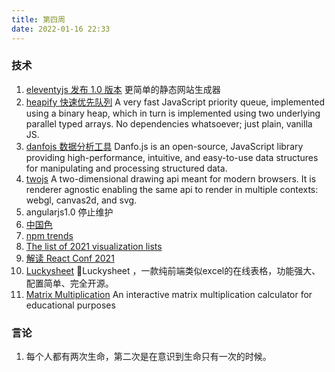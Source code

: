```yaml
---
title: 第四周
date: 2022-01-16 22:33
---
```

### 技术
1. [eleventyjs 发布 1.0 版本](https://www.11ty.dev/)
    更简单的静态网站生成器
2. [heapify 快速优先队列](https://github.com/luciopaiva/heapify)
     A very fast JavaScript priority queue, implemented using a binary heap, which in turn is implemented using two underlying parallel typed arrays. No dependencies whatsoever; just plain, vanilla JS.
3. [danfojs 数据分析工具](https://danfo.jsdata.org/)
    Danfo.js is an open-source, JavaScript library providing high-performance, intuitive, and easy-to-use data structures for manipulating and processing structured data.
4. [twojs](https://github.com/jonobr1/two.js)
    A two-dimensional drawing api meant for modern browsers. It is renderer agnostic enabling the same api to render in multiple contexts: webgl, canvas2d, and svg.
5. angularjs1.0 停止维护
6. [中国色](http://zhongguose.com/)
7. [npm trends](https://www.npmtrends.com/)
8. [The list of 2021 visualization lists](https://www.maartenlambrechts.com/2021/12/29/the-list-of-2021-visualization-lists.html)
9. [解读 React Conf 2021](https://zhuanlan.zhihu.com/p/458279850)
10. [Luckysheet](https://github.com/mengshukeji/Luckysheet)
    🚀Luckysheet ，一款纯前端类似excel的在线表格，功能强大、配置简单、完全开源。
11. [Matrix Multiplication](https://github.com/staltz/matrixmultiplication.xyz)
     An interactive matrix multiplication calculator for educational purposes

### 言论
1. 每个人都有两次生命，第二次是在意识到生命只有一次的时候。
